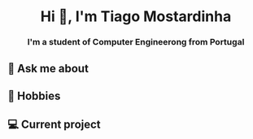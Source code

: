 <h1 align="center">Hi 👋, I'm Tiago Mostardinha</h1>
<h3 align="center">I'm a student of Computer Engineerong from Portugal</h3>

## 💬 Ask me about

## 📅 Hobbies

## 💻 Current project

<!--
**TiagoMostardinha/TiagoMostardinha** is a ✨ _special_ ✨ repository because its `README.md` (this file) appears on your GitHub profile.

Here are some ideas to get you started:

- 🔭 I’m currently working on ...
- 🌱 I’m currently learning ...
- 👯 I’m looking to collaborate on ...
- 🤔 I’m looking for help with ...
- 💬 Ask me about ...
- 📫 How to reach me: ...
- 😄 Pronouns: ...
- ⚡ Fun fact: ...
-->
